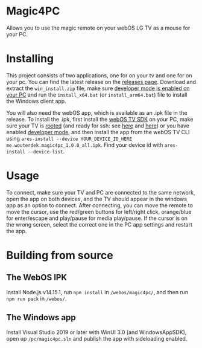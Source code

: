 # Magic4PC

Allows you to use the magic remote on your webOS LG TV as a mouse for your PC.

# Installing

This project consists of two applications, one for on your tv and one for on your pc.
You can find the latest release on the [releases page](https://github.com/Wouterdek/magic4pc/releases).
Download and extract the `win_install.zip` file, make sure [developer mode is enabled on your PC](https://docs.microsoft.com/en-us/gaming/game-bar/guide/developer-mode) and run the `install_x64.bat` (or `install_arm64.bat`) file to install the Windows client app.

You will also need the webOS app, which is available as an .ipk file in the release.
To install the .ipk, first install the [webOS TV SDK](https://webostv.developer.lge.com/sdk/installation/download-installer/) on your PC, make sure your TV is [rooted](rootmy.tv) (and ready for ssh: see [here](https://webostv.developer.lge.com/develop/app-test/using-devmode-app#connectingTVandPC) and [here](https://github.com/webosbrew/webos-homebrew-channel/blob/main/README.md#development-tv-setup)) or you have enabled [developer mode](https://webostv.developer.lge.com/develop/app-test/using-devmode-app/), and then install the app from the webOS TV CLI using `ares-install --device YOUR_DEVICE_ID_HERE me.wouterdek.magic4pc_1.0.0_all.ipk`. Find your device id with `ares-install --device-list`.

# Usage

To connect, make sure your TV and PC are connected to the same network, open the app on both devices, and the TV should appear in the windows app as an option to connect.
After connecting, you can move the remote to move the cursor, use the red/green buttons for left/right click, orange/blue for enter/escape and play/pause for media play/pause.
If the cursor is on the wrong screen, select the correct one in the PC app settings and restart the app.

# Building from source

## The WebOS IPK
Install Node.js v14.15.1, run `npm install` in `/webos/magic4pc/`, and then run `npm run pack` in `/webos/`.

## The Windows app
Install Visual Studio 2019 or later with WinUI 3.0 (and WindowsAppSDK), open up `/pc/magic4pc.sln` and publish the app with sideloading enabled.

